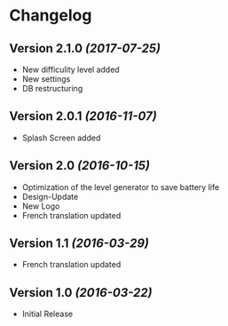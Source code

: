 Changelog
==========

Version 2.1.0 *(2017-07-25)*
----------------------------

 * New difficulity level added
 * New settings
 * DB restructuring
	

Version 2.0.1 *(2016-11-07)*
----------------------------

 * Splash Screen added

Version 2.0 *(2016-10-15)*
----------------------------

 * Optimization of the level generator to save battery life
 * Design-Update
 * New Logo
 * French translation updated

Version 1.1 *(2016-03-29)*
----------------------------

 * French translation updated

Version 1.0 *(2016-03-22)*
----------------------------

 * Initial Release

